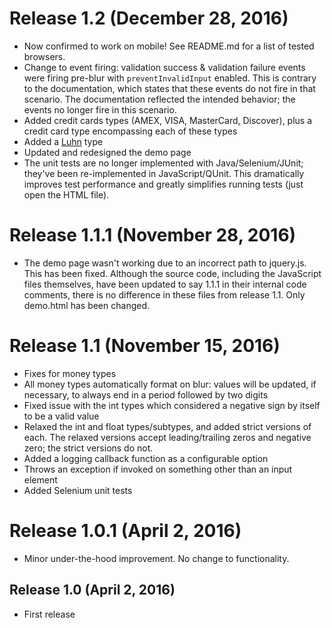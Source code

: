 # Release 1.2 (December 28, 2016)

* Now confirmed to work on mobile!  See README.md for a list of tested browsers.
* Change to event firing:  validation success & validation failure events were firing pre-blur with `preventInvalidInput` enabled.  This is contrary to the documentation, which states that these events do not fire in that scenario.  The documentation reflected the intended behavior; the events no longer fire in this scenario.
* Added credit cards types (AMEX, VISA, MasterCard, Discover), plus a credit card type encompassing each of these types
* Added a [Luhn](https://en.wikipedia.org/wiki/Luhn_algorithm) type
* Updated and redesigned the demo page
* The unit tests are no longer implemented with Java/Selenium/JUnit; they've been re-implemented in JavaScript/QUnit.  This dramatically improves test performance and greatly simplifies running tests (just open the HTML file).


# Release 1.1.1 (November 28, 2016)

* The demo page wasn't working due to an incorrect path to jquery.js.  This has been fixed.  Although the source code, including the JavaScript files themselves, have been updated to say 1.1.1 in their internal code comments, there is no difference in these files from release 1.1.  Only demo.html has been changed.


# Release 1.1 (November 15, 2016)

* Fixes for money types
* All money types automatically format on blur:  values will be updated, if necessary, to always end in a period followed by two digits
* Fixed issue with the int types which considered a negative sign by itself to be a valid value
* Relaxed the int and float types/subtypes, and added strict versions of each.  The relaxed versions accept leading/trailing zeros and negative zero; the strict versions do not.
* Added a logging callback function as a configurable option
* Throws an exception if invoked on something other than an input element
* Added Selenium unit tests


# Release 1.0.1 (April 2, 2016)

* Minor under-the-hood improvement.  No change to functionality.


## Release 1.0 (April 2, 2016)

* First release
